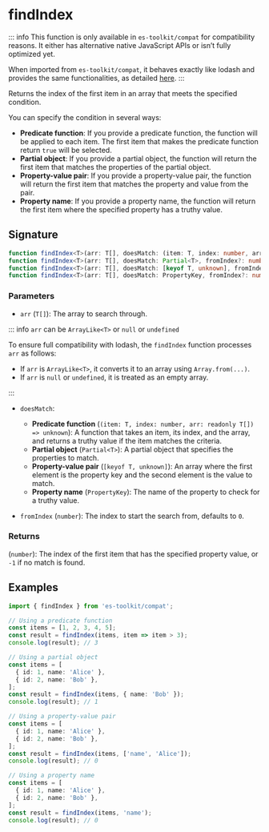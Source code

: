 # findIndex

::: info
This function is only available in `es-toolkit/compat` for compatibility reasons. It either has alternative native JavaScript APIs or isn’t fully optimized yet.

When imported from `es-toolkit/compat`, it behaves exactly like lodash and provides the same functionalities, as detailed [here](../../../compatibility.md).
:::

Returns the index of the first item in an array that meets the specified condition.

You can specify the condition in several ways:

- **Predicate function**: If you provide a predicate function, the function will be applied to each item. The first item that makes the predicate function return `true` will be selected.
- **Partial object**: If you provide a partial object, the function will return the first item that matches the properties of the partial object.
- **Property-value pair**: If you provide a property-value pair, the function will return the first item that matches the property and value from the pair.
- **Property name**: If you provide a property name, the function will return the first item where the specified property has a truthy value.

## Signature

```typescript
function findIndex<T>(arr: T[], doesMatch: (item: T, index: number, arr: T[]) => unknown, fromIndex?: number): number;
function findIndex<T>(arr: T[], doesMatch: Partial<T>, fromIndex?: number): number;
function findIndex<T>(arr: T[], doesMatch: [keyof T, unknown], fromIndex?: number): number;
function findIndex<T>(arr: T[], doesMatch: PropertyKey, fromIndex?: number): number;
```

### Parameters

- `arr` (`T[]`): The array to search through.

::: info `arr` can be `ArrayLike<T>` or `null` or `undefined`

To ensure full compatibility with lodash, the `findIndex` function processes `arr` as follows:

- If `arr` is `ArrayLike<T>`, it converts it to an array using `Array.from(...)`.
- If `arr` is `null` or `undefined`, it is treated as an empty array.

:::

- `doesMatch`:

  - **Predicate function** (`(item: T, index: number, arr: readonly T[]) => unknown`): A function that takes an item, its index, and the array, and returns a truthy value if the item matches the criteria.
  - **Partial object** (`Partial<T>`): A partial object that specifies the properties to match.
  - **Property-value pair** (`[keyof T, unknown]`): An array where the first element is the property key and the second element is the value to match.
  - **Property name** (`PropertyKey`): The name of the property to check for a truthy value.

- `fromIndex` (`number`): The index to start the search from, defaults to `0`.

### Returns

(`number`): The index of the first item that has the specified property value, or `-1` if no match is found.

## Examples

```typescript
import { findIndex } from 'es-toolkit/compat';

// Using a predicate function
const items = [1, 2, 3, 4, 5];
const result = findIndex(items, item => item > 3);
console.log(result); // 3

// Using a partial object
const items = [
  { id: 1, name: 'Alice' },
  { id: 2, name: 'Bob' },
];
const result = findIndex(items, { name: 'Bob' });
console.log(result); // 1

// Using a property-value pair
const items = [
  { id: 1, name: 'Alice' },
  { id: 2, name: 'Bob' },
];
const result = findIndex(items, ['name', 'Alice']);
console.log(result); // 0

// Using a property name
const items = [
  { id: 1, name: 'Alice' },
  { id: 2, name: 'Bob' },
];
const result = findIndex(items, 'name');
console.log(result); // 0
```

